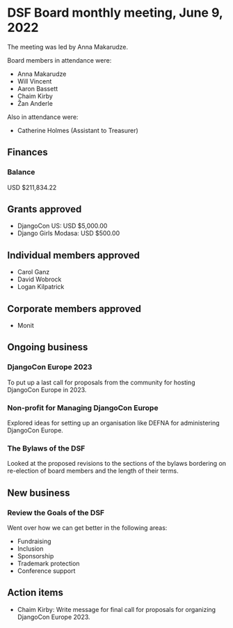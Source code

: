 # DSF Board monthly meeting, June 9, 2022

The meeting was led by Anna Makarudze.

Board members in attendance were:

- Anna Makarudze
- Will Vincent
- Aaron Bassett
- Chaim Kirby
- Žan Anderle

Also in attendance were:

- Catherine Holmes (Assistant to Treasurer)

## Finances

### Balance

USD $211,834.22

## Grants approved

- DjangoCon US: USD $5,000.00
- Django Girls Modasa: USD $500.00

## Individual members approved

- Carol Ganz
- David Wobrock
- Logan Kilpatrick

## Corporate members approved

- Monit

## Ongoing business

### DjangoCon Europe 2023

To put up a last call for proposals from the community for hosting DjangoCon Europe in 2023.

### Non-profit for Managing DjangoCon Europe

Explored ideas for setting up an organisation like DEFNA for administering DjangoCon Europe.

### The Bylaws of the DSF

Looked at the proposed revisions to the sections of the bylaws bordering on re-election of board members and the length of their terms.

## New business

### Review the Goals of the DSF

Went over how we can get better in the following areas:

- Fundraising
- Inclusion
- Sponsorship
- Trademark protection
- Conference support

## Action items

- Chaim Kirby: Write message for final call for proposals for organizing DjangoCon Europe 2023.
